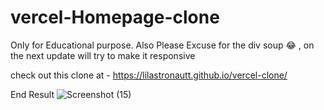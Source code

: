 # vercel-Homepage-clone
Only for Educational purpose. Also Please Excuse for the div soup 😂 , on the next update will try to make it responsive


check out this clone at - https://lilastronautt.github.io/vercel-clone/

End Result
![Screenshot (15)](https://user-images.githubusercontent.com/78983125/176271381-2bdf15eb-60c2-4daa-bd9c-0401f9923861.png)
